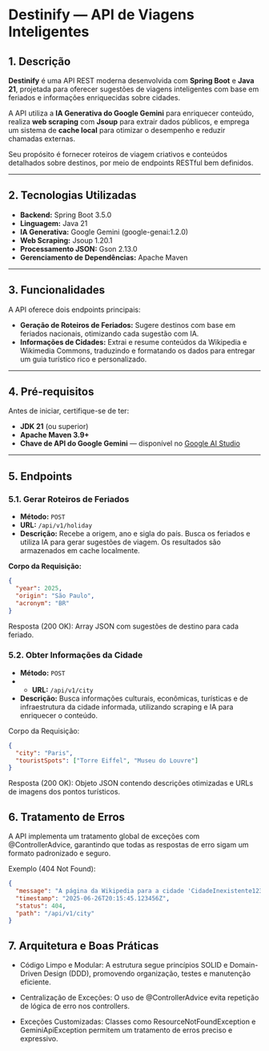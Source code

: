 # Destinify — API de Viagens Inteligentes

## 1. Descrição

**Destinify** é uma API REST moderna desenvolvida com **Spring Boot** e **Java 21**, projetada para oferecer sugestões de viagens inteligentes com base em feriados e informações enriquecidas sobre cidades.

A API utiliza a **IA Generativa do Google Gemini** para enriquecer conteúdo, realiza **web scraping** com **Jsoup** para extrair dados públicos, e emprega um sistema de **cache local** para otimizar o desempenho e reduzir chamadas externas.

Seu propósito é fornecer roteiros de viagem criativos e conteúdos detalhados sobre destinos, por meio de endpoints RESTful bem definidos.

---

## 2. Tecnologias Utilizadas

- **Backend:** Spring Boot 3.5.0  
- **Linguagem:** Java 21  
- **IA Generativa:** Google Gemini (google-genai:1.2.0)  
- **Web Scraping:** Jsoup 1.20.1  
- **Processamento JSON:** Gson 2.13.0  
- **Gerenciamento de Dependências:** Apache Maven  

---

## 3. Funcionalidades

A API oferece dois endpoints principais:

- **Geração de Roteiros de Feriados:** Sugere destinos com base em feriados nacionais, otimizando cada sugestão com IA.  
- **Informações de Cidades:** Extrai e resume conteúdos da Wikipedia e Wikimedia Commons, traduzindo e formatando os dados para entregar um guia turístico rico e personalizado.

---

## 4. Pré-requisitos

Antes de iniciar, certifique-se de ter:

- **JDK 21** (ou superior)  
- **Apache Maven 3.9+**  
- **Chave de API do Google Gemini** — disponível no [Google AI Studio](https://aistudio.google.com/)  

---

## 5. Endpoints

### 5.1. Gerar Roteiros de Feriados

- **Método:** `POST`  
- **URL:** `/api/v1/holiday`  
- **Descrição:** Recebe a origem, ano e sigla do país. Busca os feriados e utiliza IA para gerar sugestões de viagem. Os resultados são armazenados em cache localmente.

**Corpo da Requisição:**
```json
{
  "year": 2025,
  "origin": "São Paulo",
  "acronym": "BR"
}
```
Resposta (200 OK):
Array JSON com sugestões de destino para cada feriado.

### 5.2. Obter Informações da Cidade
- **Método:** `POST`
- - **URL:** `/api/v1/city`  
- **Descrição:** Busca informações culturais, econômicas, turísticas e de infraestrutura da cidade informada, utilizando scraping e IA para enriquecer o conteúdo.

Corpo da Requisição:
```json
{
  "city": "Paris",
  "touristSpots": ["Torre Eiffel", "Museu do Louvre"]
}
```
Resposta (200 OK):
Objeto JSON contendo descrições otimizadas e URLs de imagens dos pontos turísticos.

## 6. Tratamento de Erros
A API implementa um tratamento global de exceções com @ControllerAdvice, garantindo que todas as respostas de erro sigam um formato padronizado e seguro.

Exemplo (404 Not Found):
```json
{
  "message": "A página da Wikipedia para a cidade 'CidadeInexistente123' não foi encontrada.",
  "timestamp": "2025-06-26T20:15:45.123456Z",
  "status": 404,
  "path": "/api/v1/city"
}
```

## 7. Arquitetura e Boas Práticas
- Código Limpo e Modular: A estrutura segue princípios SOLID e Domain-Driven Design (DDD), promovendo organização, testes e manutenção eficiente.

- Centralização de Exceções: O uso de @ControllerAdvice evita repetição de lógica de erro nos controllers.

- Exceções Customizadas: Classes como ResourceNotFoundException e GeminiApiException permitem um tratamento de erros preciso e expressivo.


